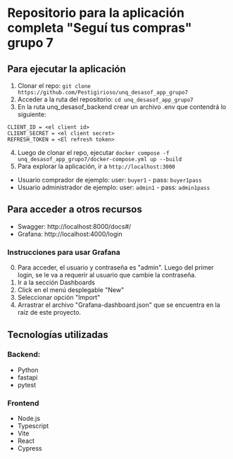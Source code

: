 # Repositorio para la aplicación completa "Seguí tus compras" grupo 7

## Para ejecutar la aplicación

1. Clonar el repo: `git clone https://github.com/Pestigirioso/unq_desasof_app_grupo7`
2. Acceder a la ruta del repositorio: `cd unq_desasof_app_grupo7`
3. En la ruta unq_desasof_backend crear un archivo .env que contendrá lo siguiente:

```
CLIENT_ID = <el client id>
CLIENT_SECRET = <el client secret>
REFRESH_TOKEN = <El refresh token>
```

4. Luego de clonar el repo, ejecutar `docker compose -f unq_desasof_app_grupo7/docker-compose.yml up --build`
5. Para explorar la aplicación, ir a `http://localhost:3000`

- Usuario comprador de ejemplo: user: `buyer1` - pass: `buyer1pass`
- Usuario administrador de ejemplo: user: `admin1` - pass: `admin1pass`

## Para acceder a otros recursos

- Swagger: http://localhost:8000/docs#/
- Grafana: http://localhost:4000/login

### Instrucciones para usar Grafana

0. Para acceder, el usuario y contraseña es "admin". Luego del primer login, se le va a requerir al usuario que cambie la contraseña.
1. Ir a la sección Dashboards
2. Click en el menú desplegable "New"
3. Seleccionar opción "Import"
4. Arrastrar el archivo "Grafana-dashboard.json" que se encuentra en la raíz de este proyecto.

## Tecnologías utilizadas

### Backend:

- Python
- fastapi
- pytest

### Frontend

- Node.js
- Typescript
- Vite
- React
- Cypress
